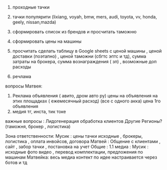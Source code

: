 

1. проходные тачки

2. тачки популярити (lixiang, voyah, bmw, mers, audi, toyota, vv, honda, geely, nissan,mazda)

3. сформировать список из брендов и просчитать таможню

4. сформировать цены на машины 

5. просчитать сделать таблицу в Google sheets  с ценой машины , ценой доставки (поэтапно) , ценой таможни (сбгтс эптс и тд), сумма затраты на брокера, сумма вознаграждения ( зп) , возможные доп расходы 
6. речлама 



вопросы Матвея:
1. Реклама объявления ( авито, дром авто ру) 
   цены на объявления на этих площадках ( ежемесячный расход) (все с одного акка)
   цена 1го объявления
2. медия
   тг, инста, тик токе 


важные вопросы :
Лидогенерация 
обработка клиентов
Другие Регионы? (таможня, брокер , логистика)

Зона ответственности:
Мусик : цены тачки исходные , брокеры, логистика , оплата инвойсов, договора
Матвей : Общение с клиентами , сайт , забор тачки , постановка на учет
Общие : 
1.1 медиа :
Мусик : исходные фото видео , перевод комплектации, предложения по машинам 
Матвейка: 
весь медиа контект по идее настраивается через ботов и тд 
